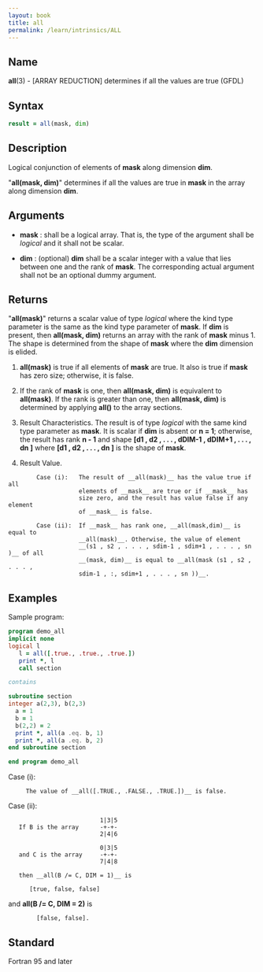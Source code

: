 ```yaml
---
layout: book
title: all
permalink: /learn/intrinsics/ALL
---
```

## __Name__

__all__(3) - \[ARRAY REDUCTION\] determines if all the values are true
(GFDL)

## __Syntax__
```fortran
result = all(mask, dim)
```

## __Description__

Logical conjunction of elements of __mask__ along dimension __dim__.

"__all(mask, dim)__" determines if all the values are true in __mask__
in the array along dimension __dim__.

## __Arguments__

  - __mask__
    : shall be a logical array. That is, the type of the argument shall be
    _logical_ and it shall not be scalar.

  - __dim__
    : (optional) __dim__ shall be a scalar integer with a value that lies
    between one and the rank of __mask__. The corresponding actual argument
    shall not be an optional dummy argument.

## __Returns__

"__all(mask)__" returns a scalar value of type _logical_ where the kind
type parameter is the same as the kind type parameter of __mask__. If __dim__ is
present, then __all(mask, dim)__ returns an array with the rank of __mask__
minus 1. The shape is determined from the shape of __mask__ where the __dim__
dimension is elided.

 1.  __all(mask)__ is true if all elements of __mask__ are true. It also is
     true if __mask__ has zero size; otherwise, it is false.

 2.  If the rank of __mask__ is one, then __all(mask, dim)__ is equivalent
     to __all(mask)__. If the rank is greater than one, then
     __all(mask, dim)__ is determined by applying __all()__ to the array
     sections.

 3.  Result Characteristics. The result is of type _logical_ with the
     same kind type parameter as __mask__. It is scalar if __dim__ is absent or
     __n = 1__; otherwise, the result has rank __n - 1__ and shape __\[d1 , d2 ,
     . . . , dDIM-1 , dDIM+1 , . . . , dn \]__ where __\[d1 , d2 , . . . ,
     dn \]__ is the shape of __mask__.

 4.  Result Value.

```
        Case (i):   The result of __all(mask)__ has the value true if all
                    elements of __mask__ are true or if __mask__ has
                    size zero, and the result has value false if any element
                    of __mask__ is false.

        Case (ii):  If __mask__ has rank one, __all(mask,dim)__ is equal to
                    __all(mask)__. Otherwise, the value of element
                    __(s1 , s2 , . . . , sdim-1 , sdim+1 , . . . , sn )__ of all
                    __(mask, dim)__ is equal to __all(mask (s1 , s2 , . . . ,
                    sdim-1 , :, sdim+1 , . . . , sn ))__.
```

## __Examples__

Sample program:

```fortran
program demo_all
implicit none
logical l
   l = all([.true., .true., .true.])
   print *, l
   call section

contains

subroutine section
integer a(2,3), b(2,3)
  a = 1
  b = 1
  b(2,2) = 2
  print *, all(a .eq. b, 1)
  print *, all(a .eq. b, 2)
end subroutine section

end program demo_all
```

Case (i):

```
     The value of __all([.TRUE., .FALSE., .TRUE.])__ is false.
```

Case (ii):

```
                          1|3|5
   If B is the array      -+-+-
                          2|4|6
  
                          0|3|5
   and C is the array     -+-+-
                          7|4|8

   then __all(B /= C, DIM = 1)__ is

      [true, false, false]
```

and __all(B /= C, DIM = 2)__ is

```
        [false, false].
```

## __Standard__

Fortran 95 and later
